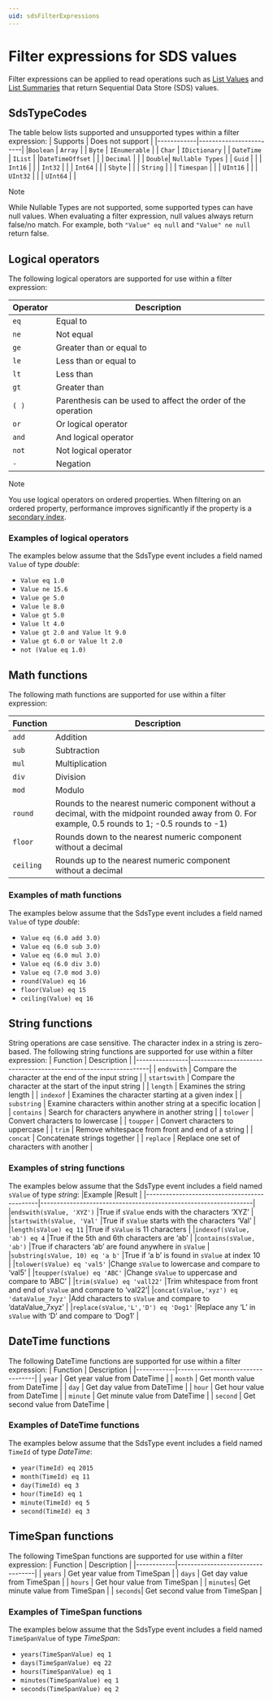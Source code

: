 ```yaml
---
uid: sdsFilterExpressions
---
```


# Filter expressions for SDS values
Filter expressions can be applied to read operations such as [List Values](xref:sds-stream-data#list-values) and [List Summaries](xref:sds-stream-data#list-summaries) that return Sequential Data Store (SDS) values.


## SdsTypeCodes
The table below lists supported and unsupported types within a filter expression:
| Supports  | Does not support        |
|------------|------------------------|
|``Boolean``    |   ``Array``       |
| ``Byte``    |     ``IEnumerable``       |
| ``Char``    |              ``IDictionary``     |
| ``DateTime``  |             ``IList``         |
|``DateTimeOffset``  |          |
| ``Decimal``   |         |
|  ``Double``| ``Nullable Types`` |
| ``Guid`` |                              |
| ``Int16``  |                             |
| ``Int32``   |                                |
| ``Int64``  |                             |
|  ``Sbyte`` |                                |
| ``String``   |                                 |
| ``Timespan`` |                                |
| ``UInt16``  |                                 |
| ``UInt32``   |                                 |
| ``UInt64``  |                                       |

> [!NOTE]
> While Nullable Types are not supported, some supported types can have null values. 
> When evaluating a filter expression, null values always return false/no match. 
> For example, both ``"Value" eq null`` and ``"Value" ne null`` return false.

## Logical operators
The following logical operators are supported for use within a filter
expression:

| Operator   | Description                                             |
|------------|-----------------------------------------------------|
| ``eq``     | Equal to                                            |
| ``ne``     | Not equal                                           |
| ``ge``     | Greater than or equal to                            |
| ``le``     | Less than or equal to                               |
| ``lt``     | Less than                                           |
| ``gt``     | Greater than                                        |
| ``( )``    | Parenthesis can be used to affect the order of the operation |
| ``or``     | Or logical operator                                 |
| ``and``    | And logical operator                                |
| ``not``    | Not logical operator                                |
| ``-``      | Negation                                            |

> [!NOTE]
> You use logical operators on ordered properties.
> When filtering on an ordered property, performance improves significantly if the property is a [secondary index](xref:sdsIndexes#secondary-indexes).   

### Examples of logical operators
The examples below assume that the SdsType event includes a field named ``Value`` of type *double*: 
- ``Value eq 1.0``
- ``Value ne 15.6``
- ``Value ge 5.0``
- ``Value le 8.0``
- ``Value gt 5.0``
- ``Value lt 4.0``
- ``Value gt 2.0 and Value lt 9.0``
- ``Value gt 6.0 or Value lt 2.0``
- ``not (Value eq 1.0)``

## Math functions
The following math functions are supported for use within a filter
expression:

| Function  | Description                 |
|-----------|-------------------------|
| ``add``   | Addition                |
| ``sub``   | Subtraction             |
| ``mul``   | Multiplication          |
| ``div``   | Division                |
| ``mod``   | Modulo                  |
| ``round`` | Rounds to the nearest numeric component without a decimal, with the midpoint rounded away from 0. For example, 0.5 rounds to 1; -0.5 rounds to -1) |
| ``floor`` | Rounds down to the nearest numeric component without a decimal |
|``ceiling``| Rounds up to the nearest numeric component without a decimal |

### Examples of math functions
The examples below assume that the SdsType event includes a field named ``Value`` of type *double*: 
- ``Value eq (6.0 add 3.0)``
- ``Value eq (6.0 sub 3.0)``
- ``Value eq (6.0 mul 3.0)``
- ``Value eq (6.0 div 3.0)``
- ``Value eq (7.0 mod 3.0)``
- ``round(Value) eq 16``
- ``floor(Value) eq 15``
- ``ceiling(Value) eq 16``

## String functions
String operations are case sensitive. The character index in a string is
zero-based. The following string functions are supported for use within a
filter expression:
| Function       | Description                                                         |
|----------------|-----------------------------------------------------------------|
| ``endswith``   | Compare the character at the end of the input string            |
| ``startswith`` | Compare the character at the start of the input string          |
| ``length``     | Examines the string length                                      |
| ``indexof``    | Examines the character starting at a given index                |
| ``substring``  | Examine characters within another string at a specific location |
| ``contains``	 | Search for characters anywhere in another string                |
| ``tolower``    | Convert characters to lowercase                                 |
| ``toupper``    | Convert characters to uppercase                                 |
| ``trim``       | Remove whitespace from front and end of a string                |
| ``concat``     | Concatenate strings together                                    |
| ``replace``    | Replace one set of characters with another                      |

### Examples of string functions
The examples below assume that the SdsType event includes a field named ``sValue`` of type *string*: 
|Example                                      |Result                                                           |
|---------------------------------------------|-----------------------------------------------------------------|
|``endswith(sValue, 'XYZ')``                  |True if ``sValue`` ends with the characters ‘XYZ’                |
|``startswith(sValue, 'Val'``                 |True if ``sValue`` starts with the characters ‘Val’              |
|``length(sValue) eq 11``                     |True if ``sValue`` is 11 characters                              |
|``indexof(sValue, 'ab') eq 4``               |True if the 5th and 6th characters are ‘ab’                      |
|``contains(sValue, 'ab')``                   |True if characters ‘ab’ are found anywhere in ``sValue``         |
|``substring(sValue, 10) eq 'a b'``           |True if ‘a b’ is found in ``sValue`` at index 10                 |
|``tolower(sValue) eq 'val5'``                |Change ``sValue`` to lowercase and compare to ‘val5’             |
|``toupper(sValue) eq 'ABC'``                 |Change ``sValue`` to uppercase and compare to ‘ABC’              |
|``trim(sValue) eq 'vall22'``                 |Trim whitespace from front and end of ``sValue`` and compare to ‘val22’|
|``concat(sValue,'xyz') eq 'dataValue_7xyz'`` |Add characters to ``sValue`` and compare to ‘dataValue_7xyz’     |
|``replace(sValue,'L','D') eq 'Dog1'``        |Replace any ‘L’ in ``sValue`` with ‘D’ and compare to ‘Dog1’     |

## DateTime functions
The following DateTime functions are supported for use within a filter
expression:
| Function   | Description                          |
|------------|----------------------------------|
| ``year``   | Get year value from DateTime     |
| ``month``  | Get month value from DateTime    |
| ``day``    | Get day value from DateTime      |
| ``hour``   | Get hour value from DateTime     |
| ``minute`` | Get minute value from DateTime   |
| ``second`` | Get second value from DateTime   |

### Examples of DateTime functions
The examples below assume that the SdsType event includes a field named
``TimeId`` of type *DateTime*:
-  ``year(TimeId) eq 2015``
-  ``month(TimeId) eq 11``
-  ``day(TimeId) eq 3``
-  ``hour(TimeId) eq 1``
-  ``minute(TimeId) eq 5``
-  ``second(TimeId) eq 3``

## TimeSpan functions
The following TimeSpan functions are supported for use within a filter
expression:
| Function   | Description                          |
|------------|----------------------------------|
| ``years``  | Get year value from TimeSpan     |
| ``days``   | Get day value from TimeSpan      |
| ``hours``  | Get hour value from TimeSpan     |
| ``minutes``| Get minute value from TimeSpan   |
| ``seconds``| Get second value from TimeSpan   |

### Examples of TimeSpan functions
The examples below assume that the SdsType event includes a field named
``TimeSpanValue`` of type *TimeSpan*:
-  ``years(TimeSpanValue) eq 1``
-  ``days(TimeSpanValue) eq 22``
-  ``hours(TimeSpanValue) eq 1``
-  ``minutes(TimeSpanValue) eq 1``
-  ``seconds(TimeSpanValue) eq 2``
